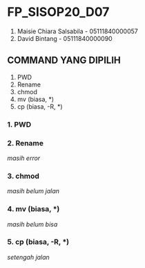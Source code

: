 # FP_SISOP20_D07

1. Maisie Chiara Salsabila - 05111840000057
2. David Bintang - 05111840000090

## COMMAND YANG DIPILIH
1. PWD
2. Rename
3. chmod
4. mv (biasa, *)
5. cp (biasa, -R, *)


### 1. PWD



### 2. Rename
*masih error*


### 3. chmod
*masih belum jalan*


### 4. mv (biasa, *)
*masih belum bisa*


### 5. cp (biasa, -R, *)
*setengah jalan*

